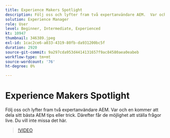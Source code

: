 ```yaml
---
title: Experience Makers Spotlight
description: Följ oss och lyfter fram två expertanvändare AEM.  Var och en kommer att dela sitt bästa AEM tips eller trick. Därefter får de möjlighet att ställa frågor live.  Du vill inte missa det här.
solution: Experience Manager
role: User
level: Beginner, Intermediate, Experienced
kt: 10947
thumbnail: 346389.jpeg
exl-id: 1cac2ce6-a033-4319-80fb-da931200bc5f
duration: 2920
source-git-commit: 9a297cda953d4414131657f9ac84580aea0eabeb
workflow-type: tm+mt
source-wordcount: '76'
ht-degree: 0%

---
```


# Experience Makers Spotlight

Följ oss och lyfter fram två expertanvändare AEM.  Var och en kommer att dela sitt bästa AEM tips eller trick. Därefter får de möjlighet att ställa frågor live.  Du vill inte missa det här.

>[!VIDEO](https://video.tv.adobe.com/v/346389/?quality=12&learn=on)
